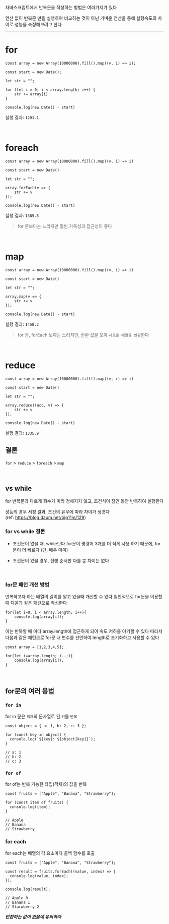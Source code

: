 자바스크립트에서 반복문을 작성하는 방법은 여러가지가 있다

연산 없이 반복문 만을 실행하여 비교하는 것이 아닌 가벼운 연산을 통해 실행속도의 차이로 성능을 측정해보려고 한다
<br><hr>

# for

```
const array = new Array(10000000).fill().map((v, i) => i);

const start = new Date();

let str = "";

for (let i = 0; i < array.length; i++) {
    str += array[i]
}

console.log(new Date() - start)
```

실행 결과: `1291.1`

<br>

# foreach

```
const array = new Array(10000000).fill().map((v, i) => i)

const start = new Date()

let str = "";

array.forEach(v => {
    str += v
});

console.log(new Date() - start)
```

실행 결과: `1385.8`

> for 문보다는 느리지만 훨씬 가독성과 접근성이 좋다

<br>

# map

```
const array = new Array(10000000).fill().map((v, i) => i)

const start = new Date()

let str = "";

array.map(v => {
    str += v
});

console.log(new Date() - start)
```

실행 결과: `1458.2`

> for 문, forEach 보다는 느리지만, 반환 값을 모아 `새로운 배열을 반환`한다

<br>

# reduce

```
const array = new Array(10000000).fill().map((v, i) => i)

const start = new Date()

let str = "";

array.reduce((acc, v) => {
    str += v
});

console.log(new Date() - start)
```

실행 결과: `1335.9`

## 결론

`for` > `reduce` > `foreach` > `map`

<br>

## vs while

for 반복문과 다르게 회수가 미리 정해지지 않고, 조건식이 참인 동안 반복하여 실행한다

성능의 경우 서칭 결과, 조건의 유무에 따라 차이가 생겻다<br>(ref: https://blog.daum.net/big11m/129)

### for vs while 결론

- 조건문이 없을 때, while보다 for문이 명령어 3개를 더 적게 사용 하기 때문에, for 문이 더 빠르다 (단, 매우 미미)

- 조건문이 있을 경우, 진행 순서만 다를 뿐 차이는 없다

<br>

### for문 패턴 개선 방법

반복하고자 하는 배열의 길이를 알고 있을때 개선할 수 있다
일반적으로 for문을 이용할때 다음과 같은 패턴으로 작성한다

```
for(let i=0, i < array.length; i++){
	console.log(array[i]);
}
```

이는 반복할 때 마다 array.length에 접근하게 되어 속도 저하를 야기할 수 있다
따라서 다음과 같은 패턴으로 for문 내 변수를 선언하여 length로 초기화하고 사용할 수 있다

```
const array = [1,2,3,4,5];

for(let i=array.length; i--;){
	console.log(array[i]);
}
```

<br>

## for문의 여러 용법

### `for in`

for in 문은 `객체`의 문자열로 된 `키`를 `반복`

```
const object = { a: 1, b: 2, c: 3 };

for (const key in object) {
  console.log(`${key}: ${object[key]}`);
}

// a: 1
// b: 2
// c: 3
```

### `for of`

for of는 반복 가능한 타입(객체)의 값을 반복

```
const fruits = ["Apple", "Banana", "Strawberry"];

for (const item of fruits) {
  console.log(item);
}

// Apple
// Banana
// Strawberry
```

### for each

for each는 배열의 각 요소마다 콜백 함수를 호출

```
const fruits = ["Apple", "Banana", "Strawberry"];

const result = fruits.forEach((value, index) => {
  console.log(value, index);
});

console.log(result);

// Apple 0
// Banana 1
// Starwberry 2
```

**_반환하는 값이 없음에 유의하자_**

